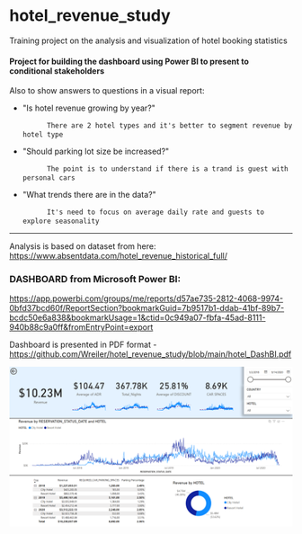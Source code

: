 # hotel_revenue_study
Training project on the analysis and visualization of hotel booking statistics


#### Project for building the dashboard using Power BI to present to conditional stakeholders

Also to show answers to questions in a visual report:

- "Is hotel revenue growing by year?"

            There are 2 hotel types and it's better to segment revenue by hotel type
                           
- "Should parking lot size be increased?"

            The point is to understand if there is a trand is guest with personal cars
                           
- "What trends there are in the data?"

            It's need to focus on average daily rate and guests to explore seasonality


______________________________________________________________                        
 Analysis is based on dataset from here: https://www.absentdata.com/hotel_revenue_historical_full/
 
 
 
 ### DASHBOARD from Microsoft Power BI:
 
  https://app.powerbi.com/groups/me/reports/d57ae735-2812-4068-9974-0bfd37bcd60f/ReportSection?bookmarkGuid=7b9517b1-ddab-41bf-89b7-bcdc50e6a838&bookmarkUsage=1&ctid=0c949a07-fbfa-45ad-8111-940b88c9a0ff&fromEntryPoint=export
 
 Dashboard is presented in PDF format - https://github.com/Wreiler/hotel_revenue_study/blob/main/hotel_DashBI.pdf

 
 ![image](https://github.com/Wreiler/hotel_revenue_study/blob/main/Screenshot1.png)
